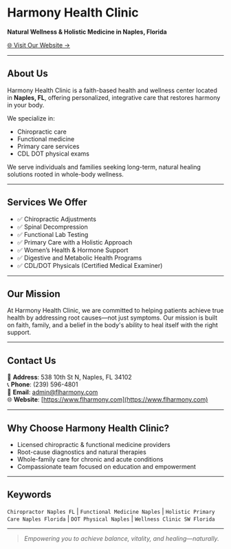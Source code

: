 # Harmony Health Clinic

**Natural Wellness & Holistic Medicine in Naples, Florida**

[🌐 Visit Our Website →](https://www.flharmony.com)

---

## About Us

Harmony Health Clinic is a faith-based health and wellness center located in **Naples, FL**, offering personalized, integrative care that restores harmony in your body.

We specialize in:

- Chiropractic care
- Functional medicine
- Primary care services
- CDL DOT physical exams

We serve individuals and families seeking long-term, natural healing solutions rooted in whole-body wellness.

---

## Services We Offer

- ✅ Chiropractic Adjustments
- ✅ Spinal Decompression
- ✅ Functional Lab Testing
- ✅ Primary Care with a Holistic Approach
- ✅ Women’s Health & Hormone Support
- ✅ Digestive and Metabolic Health Programs
- ✅ CDL/DOT Physicals (Certified Medical Examiner)

---

## Our Mission

At Harmony Health Clinic, we are committed to helping patients achieve true health by addressing root causes—not just symptoms. Our mission is built on faith, family, and a belief in the body's ability to heal itself with the right support.

---

## Contact Us

📍 **Address**: 538 10th St N, Naples, FL 34102  
📞 **Phone**: (239) 596-4801  
📧 **Email**: [admin@flharmony.com](mailto:admin@flharmony.com)  
🌐 **Website**: [https://www.flharmony.com](https://www.flharmony.com)

---

## Why Choose Harmony Health Clinic?

- Licensed chiropractic & functional medicine providers
- Root-cause diagnostics and natural therapies
- Whole-family care for chronic and acute conditions
- Compassionate team focused on education and empowerment

---

## Keywords

`Chiropractor Naples FL` | `Functional Medicine Naples` | `Holistic Primary Care Naples Florida` | `DOT Physical Naples` | `Wellness Clinic SW Florida`

---

> *Empowering you to achieve balance, vitality, and healing—naturally.*
